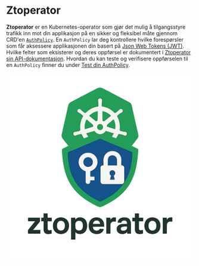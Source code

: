 # Ztoperator

**Ztoperator** er en Kubernetes-operator som gjør det mulig å tilgangsstyre trafikk inn mot din applikasjon på en sikker og fleksibel måte gjennom CRD'en [`AuthPolicy`](02-api-docs.mdx#authpolicy). 
En `AuthPolicy` lar deg kontrollere hvilke forespørsler som får aksessere applikasjonen din basert på [Json Web Tokens (JWT)](https://datatracker.ietf.org/doc/html/rfc7519).
Hvilke felter som eksisterer og deres oppførsel er dokumentert i [Ztoperator sin API-dokumentasjon](02-api-docs.mdx). 
Hvordan du kan teste og verifisere oppførselen til en `AuthPolicy` finner du under [Test din AuthPolicy](01-test-authpolicy.mdx). 

![ztoperator-logo](../images/ztoperator-logo.png)

